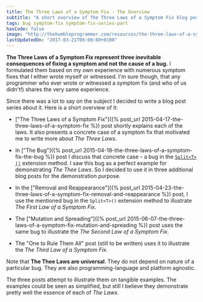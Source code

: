 ```yaml
---
title: The Three Laws of a Symptom Fix - The Overview
subtitle: "A short overview of The Three Laws of a Symptom Fix blog post series."
tags: bug symptom-fix symptom-fix-series-part
hasCode: false
image: "http://thehumbleprogrammer.com/resources/the-three-laws-of-a-symptom-fix/the-three-laws-of-a-symptom-fix.jpg"
lastUpdatedOn: "2017-03-21T00:00:00+0100"
---
```

**The Three Laws of a Symptom Fix represent three inevitable consequences of fixing a symptom and not the cause of a bug.** I formulated them based on my own experience with numerous symptom fixes that I either wrote myself or witnessed. I'm sure though, that any programmer who ever wrote or witnessed a symptom fix (and who of us didn't!) shares the very same experience.

Since there was a lot to say on the subject I decided to write a blog post series about it. Here is a short overview of it:

- ["The Three Laws of a Symptom Fix"]({% post_url 2015-04-17-the-three-laws-of-a-symptom-fix %}) post shortly explains each of the laws. It also presents a concrete case of a symptom fix that motivated me to write more about *The Three Laws*.

- In ["The Bug"]({% post_url 2015-04-18-the-three-laws-of-a-symptom-fix-the-bug %}) post I discuss that concrete case – a bug in the [`Split<T>()`](https://github.com/ironcev/SwissKnife/blob/master/Source/SwissKnife/Collections/CollectionExtensions.cs) extension method. I saw this bug as a perfect example for demonstrating *The Thee Laws*. So I decided to use it in three additional blog posts for the demonstration purpose.

- In the ["Removal and Reappearance"]({% post_url 2015-04-23-the-three-laws-of-a-symptom-fix-removal-and-reappearance %}) post, I use the mentioned bug in the `Split<T>()` extension method to illustrate *The First Law of a Symptom Fix*.

- The ["Mutation and Spreading"]({% post_url 2015-06-07-the-three-laws-of-a-symptom-fix-mutation-and-spreading %}) post uses the same bug to illustrate the *The Second Law of a Symptom Fix*.

- The "One to Rule Them All" post (still to be written) uses it to illustrate the *The Third Law of a Symptom Fix*.

Note that **The Thee Laws are universal**. They do not depend on nature of a particular bug. They are also programming-language and platform agnostic.

The three posts attempt to illustrate them on tangible examples. The examples could be seen as simplified, but still I believe they demonstrate pretty well the essence of each of *The Laws*.